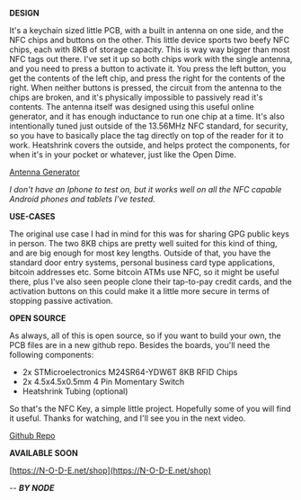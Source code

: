 **DESIGN**

It's a keychain sized little PCB, with a built in antenna on one side, and the NFC chips and buttons on the other.
This little device sports two beefy NFC chips, each with 8KB of storage capacity. This is way way bigger than most NFC tags out there.
I've set it up so both chips work with the single antenna, and you need to press a button to activate it. You press the left button, you get the contents of the left chip, and press the right for the contents of the right.
When neither buttons is pressed, the circuit from the antenna to the chips are broken, and it's physically impossible to passively read it's contents.
The antenna itself was designed using this useful online generator, and it has enough inductance to run one chip at a time. It's also intentionally tuned just outside of the 13.56MHz NFC standard, for security, so you have to basically place the tag directly on top of the reader for it to work.
Heatshrink covers the outside, and helps protect the components, for when it's in your pocket or whatever, just like the Open Dime.

[Antenna Generator](https://kbeckmann.github.io/nfc-antenna-generator/)

*I don't have an Iphone to test on, but it works well on all the NFC capable Android phones and tablets I've tested.*

**USE-CASES**

The original use case I had in mind for this was for sharing GPG public keys in person. The two 8KB chips are pretty well suited for this kind of thing, and are big enough for most key lengths.
Outside of that, you have the standard door entry systems, personal business card type applications, bitcoin addresses etc. Some bitcoin ATMs use NFC, so it might be useful there, plus I've also seen people clone their tap-to-pay credit cards, and the activation buttons on this could make it a little more secure in terms of stopping passive activation.

**OPEN SOURCE**

As always, all of this is open source, so if you want to build your own, the PCB files are in a new github repo.
Besides the boards, you'll need the following components:
- 2x STMicroelectronics M24SR64-YDW6T 8KB RFID Chips
- 2x 4.5x4.5x0.5mm 4 Pin Momentary Switch
- Heatshrink Tubing (optional)


So that's the NFC Key, a simple little project. Hopefully some of you will find it useful. Thanks for watching, and I'll see you in the next video.

[Github Repo](https://github.com/N-O-D-E/NFC_Key)

**AVAILABLE SOON**

[https://N-O-D-E.net/shop](https://N-O-D-E.net/shop)

--
***BY NODE***
